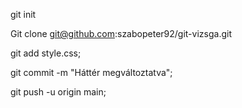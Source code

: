 git init



Git clone git@github.com:szabopeter92/git-vizsga.git





git add style.css;

git commit -m "Háttér megváltoztatva";

git push -u origin main;

